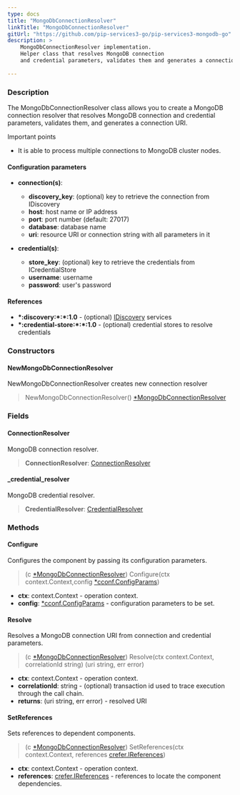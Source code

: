 ```yaml
---
type: docs
title: "MongoDbConnectionResolver"
linkTitle: "MongoDbConnectionResolver"
gitUrl: "https://github.com/pip-services3-go/pip-services3-mongodb-go"
description: >
    MongoDbConnectionResolver implementation.
    Helper class that resolves MongoDB connection
    and credential parameters, validates them and generates a connection URI.
  
---
```


### Description

The MongoDbConnectionResolver class allows you to create a MongoDB connection resolver that resolves MongoDB connection and credential parameters, validates them, and generates a connection URI.

Important points

-  It is able to process multiple connections to MongoDB cluster nodes.

#### Configuration parameters

- **connection(s)**:
    - **discovery_key**: (optional) key to retrieve the connection from IDiscovery
    - **host**: host name or IP address
    - **port**: port number (default: 27017)
    - **database**: database name
    - **uri**: resource URI or connection string with all parameters in it

- **credential(s)**:
    - **store_key**: (optional) key to retrieve the credentials from ICredentialStore
    - **username**: username
    - **password**: user's password

#### References
- **\*:discovery:\*:\*:1.0** - (optional) [IDiscovery](../../../components/connect/idiscovery) services
- **\*:credential-store:\*:\*:1.0** - (optional) credential stores to resolve credentials

### Constructors

#### NewMongoDbConnectionResolver
NewMongoDbConnectionResolver creates new connection resolver

> NewMongoDbConnectionResolver() [*MongoDbConnectionResolver]()

### Fields

<span class="hide-title-link">

#### ConnectionResolver
MongoDB connection resolver.
> **ConnectionResolver**: [ConnectionResolver](../../../components/connect/connection_resolver) 

#### _credential_resolver
MongoDB credential resolver.
> **CredentialResolver**: [CredentialResolver](../../../components/auth/credential_resolver) 

</span>


### Methods

#### Configure
Configures the component by passing its configuration parameters.

> (c [*MongoDbConnectionResolver]()) Configure(ctx context.Context,config [*cconf.ConfigParams](../../../commons/config/config_params))

- **ctx**: context.Context - operation context.
- **config**: [*cconf.ConfigParams](../../../commons/config/config_params) - configuration parameters to be set.


#### Resolve
Resolves a MongoDB connection URI from connection and credential parameters.

> (c [*MongoDbConnectionResolver]()) Resolve(ctx context.Context, correlationId string) (uri string, err error)

- **ctx**: context.Context - operation context.
- **correlationId**: string - (optional) transaction id used to trace execution through the call chain.
- **returns**: (uri string, err error) - resolved URI

#### SetReferences
Sets references to dependent components.

> (c [*MongoDbConnectionResolver]()) SetReferences(ctx context.Context, references [crefer.IReferences](../../../commons/refer/ireferences))

- **ctx**: context.Context - operation context.
- **references**: [crefer.IReferences](../../../commons/refer/ireferences) - references to locate the component dependencies.
